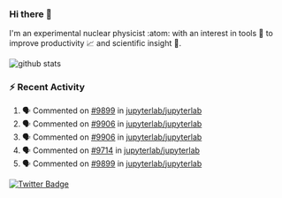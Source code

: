 ### Hi there 👋 

I'm an experimental nuclear physicist :atom: with an interest in tools :wrench: to improve productivity :chart_with_upwards_trend: and scientific insight :telescope:.

![github stats](https://github-readme-stats.vercel.app/api?username=agoose77&show_icons=true&hide_rank=true&hide_title=true&bg_color=30,e76445,904e95&text_color=efe3ec&icon_color=efe3ec)
<!--
**agoose77/agoose77** is a ✨ _special_ ✨ repository because its `README.md` (this file) appears on your GitHub profile.

Here are some ideas to get you started:

- 🔭 I’m currently working on ...
- 🌱 I’m currently learning ...
- 👯 I’m looking to collaborate on ...
- 🤔 I’m looking for help with ...
- 💬 Ask me about ...
- 📫 How to reach me: ...
- 😄 Pronouns: ...
- ⚡ Fun fact: ...
-->

### :zap: Recent Activity
<!--START_SECTION:activity-->
1. 🗣 Commented on [#9899](https://github.com/jupyterlab/jupyterlab/issues/9899) in [jupyterlab/jupyterlab](https://github.com/jupyterlab/jupyterlab)
2. 🗣 Commented on [#9906](https://github.com/jupyterlab/jupyterlab/issues/9906) in [jupyterlab/jupyterlab](https://github.com/jupyterlab/jupyterlab)
3. 🗣 Commented on [#9906](https://github.com/jupyterlab/jupyterlab/issues/9906) in [jupyterlab/jupyterlab](https://github.com/jupyterlab/jupyterlab)
4. 🗣 Commented on [#9714](https://github.com/jupyterlab/jupyterlab/issues/9714) in [jupyterlab/jupyterlab](https://github.com/jupyterlab/jupyterlab)
5. 🗣 Commented on [#9899](https://github.com/jupyterlab/jupyterlab/issues/9899) in [jupyterlab/jupyterlab](https://github.com/jupyterlab/jupyterlab)
<!--END_SECTION:activity-->


[![Twitter Badge](https://img.shields.io/twitter/follow/agoose77?style=flat-square&logo=Twitter&logoColor=white&color=cornflowerblue)](https://twitter.com/agoose77)
